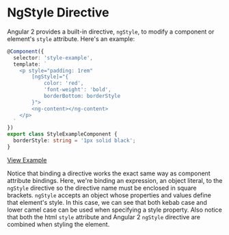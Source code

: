# NgStyle Directive

Angular 2 provides a built-in directive, `ngStyle`, to modify a component or element's `style` attribute. Here's an example:


```typescript
@Component({
  selector: 'style-example',
  template: `
    <p style="padding: 1rem"
        [ngStyle]="{
            color: 'red',
            'font-weight': 'bold',
            borderBottom: borderStyle
        }">
        <ng-content></ng-content>
    </p>
  `
})
export class StyleExampleComponent {
  borderStyle: string = '1px solid black';
}
```
[View Example](https://plnkr.co/edit/Vcpt1vDWryaiYcmoQEyC?p=preview)

Notice that binding a directive works the exact same way as component attribute bindings. Here, we're binding an expression, an object literal, to the `ngStyle` directive so the directive name must be enclosed in square brackets. `ngStyle` accepts an object whose properties and values define that element's style. In this case, we can see that both kebab case and lower camel case can be used when specifying a style property. Also notice that both the html `style` attribute and Angular 2 `ngStyle` directive are combined when styling the element.
